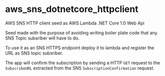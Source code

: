 # aws_sns_dotnetcore_httpclient
AWS SNS HTTP client seed as AWS Lambda .NET Core 1.0 Web Api 

Seed made with the purpose of avoiding writing boiler plate code that any SNS Topic subsriber will have to do.

To use it as an SNS HTTPS endpoint deploy it to lambda and register the URL as SNS topic subsriber.

The app will confirm the subscription by sending a HTTP `GET` request to the `SubscribeURL` extracted from the SNS `SubscriptionConfirmation` request.

